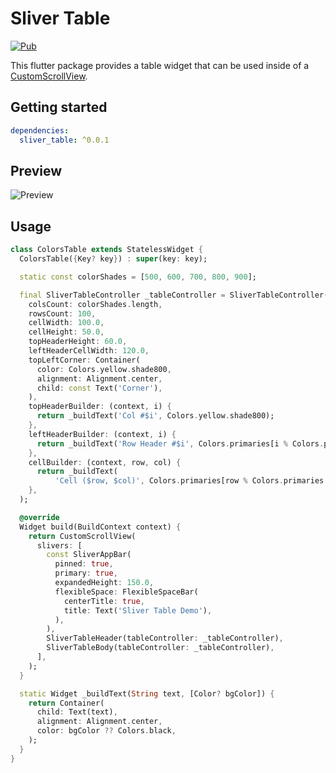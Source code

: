 # Sliver Table
[![Pub](https://img.shields.io/pub/v/sliver_table.svg?style=flat-square)](https://pub.dartlang.org/packages/sliver_table)

This flutter package provides a table widget that can be used 
inside of a [CustomScrollView](https://api.flutter.dev/flutter/widgets/CustomScrollView-class.html).
 
## Getting started

```yaml
dependencies:
  sliver_table: ^0.0.1
```

## Preview
![Preview](https://raw.githubusercontent.com/omarsahl/sliver_table/master/preview/preview.gif)

## Usage

```dart
class ColorsTable extends StatelessWidget {
  ColorsTable({Key? key}) : super(key: key);

  static const colorShades = [500, 600, 700, 800, 900];

  final SliverTableController _tableController = SliverTableController(
    colsCount: colorShades.length,
    rowsCount: 100,
    cellWidth: 100.0,
    cellHeight: 50.0,
    topHeaderHeight: 60.0,
    leftHeaderCellWidth: 120.0,
    topLeftCorner: Container(
      color: Colors.yellow.shade800,
      alignment: Alignment.center,
      child: const Text('Corner'),
    ),
    topHeaderBuilder: (context, i) {
      return _buildText('Col #$i', Colors.yellow.shade800);
    },
    leftHeaderBuilder: (context, i) {
      return _buildText('Row Header #$i', Colors.primaries[i % Colors.primaries.length].shade400);
    },
    cellBuilder: (context, row, col) {
      return _buildText(
          'Cell ($row, $col)', Colors.primaries[row % Colors.primaries.length][colorShades[col]]);
    },
  );

  @override
  Widget build(BuildContext context) {
    return CustomScrollView(
      slivers: [
        const SliverAppBar(
          pinned: true,
          primary: true,
          expandedHeight: 150.0,
          flexibleSpace: FlexibleSpaceBar(
            centerTitle: true,
            title: Text('Sliver Table Demo'),
          ),
        ),
        SliverTableHeader(tableController: _tableController),
        SliverTableBody(tableController: _tableController),
      ],
    );
  }

  static Widget _buildText(String text, [Color? bgColor]) {
    return Container(
      child: Text(text),
      alignment: Alignment.center,
      color: bgColor ?? Colors.black,
    );
  }
}
```

